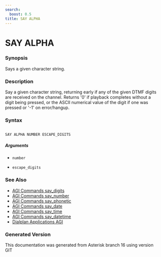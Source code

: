 ```yaml
---
search:
  boost: 0.5
title: SAY ALPHA
---
```


# SAY ALPHA

### Synopsis

Says a given character string.

### Description

Say a given character string, returning early if any of the given DTMF digits are received on the channel. Returns '0' if playback completes without a digit being pressed, or the ASCII numerical value of the digit if one was pressed or '-1' on error/hangup.<br>


### Syntax


```

SAY ALPHA NUMBER ESCAPE_DIGITS 
```
##### Arguments


* `number`

* `escape_digits`

### See Also

* [AGI Commands say_digits](/Asterisk_16_Documentation/API_Documentation/AGI_Commands/say_digits)
* [AGI Commands say_number](/Asterisk_16_Documentation/API_Documentation/AGI_Commands/say_number)
* [AGI Commands say_phonetic](/Asterisk_16_Documentation/API_Documentation/AGI_Commands/say_phonetic)
* [AGI Commands say_date](/Asterisk_16_Documentation/API_Documentation/AGI_Commands/say_date)
* [AGI Commands say_time](/Asterisk_16_Documentation/API_Documentation/AGI_Commands/say_time)
* [AGI Commands say_datetime](/Asterisk_16_Documentation/API_Documentation/AGI_Commands/say_datetime)
* [Dialplan Applications AGI](/Asterisk_16_Documentation/API_Documentation/Dialplan_Applications/AGI)


### Generated Version

This documentation was generated from Asterisk branch 16 using version GIT 